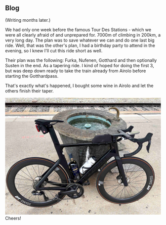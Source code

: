 ## Blog
(Writing months later.)

We had only one week before the famous Tour Des Stations - which we were all clearly afraid of and unprepared for. 7000m of climbing in 200km, a very long day.
The plan was to save whatever we can and do one last big ride. Well, that was the other's plan, I had a birthday party to attend in the evening, so I knew I'll cut this ride short as well.

Their plan was the following: Furka, Nufenen, Gotthard and then optionally Susten in the end. As a tapering ride.
I kind of hoped for doing the first 3, but was deep down ready to take the train already from Airolo before starting the Gotthardpass.

That's exactly what's happened, I bought some wine in Airolo and let the others finish their taper. 

![party ride](maps/trips/ride_20240824/img/img_0.jpg)
Cheers!